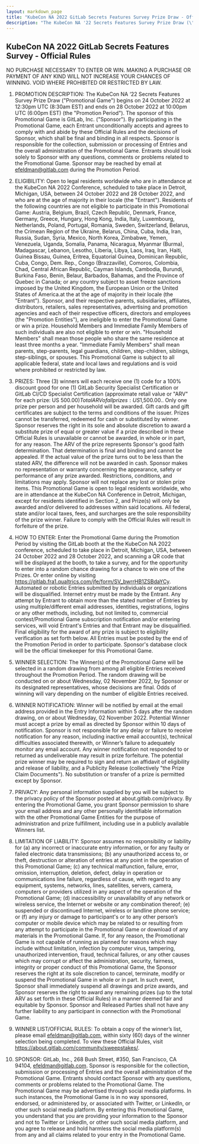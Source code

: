 ```yaml
---
layout: markdown_page
title: "KubeCon NA 2022 GitLab Secrets Features Survey Prize Draw - Official Rules"
description: "The KubeCon NA '22 Secrets Features Survey Prize Draw (\"Promotional Game\") begins on 24 October 2022 at 12:30pm UTC (8:30am EST) and ends on 28 October 2022 at 10:00pm UTC (6:00pm EST)"
---
```

## KubeCon NA 2022 GitLab Secrets Features Survey - Official Rules

NO PURCHASE NECESSARY TO ENTER OR WIN. MAKING A PURCHASE OR PAYMENT OF ANY KIND WILL NOT INCREASE YOUR CHANCES OF WINNING. VOID WHERE PROHIBITED OR RESTRICTED BY LAW.

1. PROMOTION DESCRIPTION: The KubeCon NA ‘22 Secrets Features Survey Prize Draw ("Promotional Game") begins on 24 October 2022 at 12:30pm UTC (8:30am EST) and ends on 28 October 2022 at 10:00pm UTC (6:00pm EST) (the "Promotion Period").
The sponsor of this Promotional Game is GitLab, Inc. ("Sponsor"). By participating in the Promotional Game, each Entrant unconditionally accepts and agrees to comply with and abide by these Official Rules and the decisions of Sponsor, which shall be final and binding in all respects. Sponsor is responsible for the collection, submission or processing of Entries and the overall administration of the Promotional Game. Entrants should look solely to Sponsor with any questions, comments or problems related to the Promotional Game. Sponsor may be reached by email at efeldman@gitlab.com during the Promotion Period.

2. ELIGIBILITY: Open to legal residents worldwide who are in attendance at the KubeCon NA 2022 Conference, scheduled to take place in Detroit, Michigan, USA, between 24 October 2022 and 28 October 2022, and who are at the age of majority in their locale (the "Entrant"). Residents of the following countries are not eligible to participate in this Promotional Game: Austria, Belgium, Brazil, Czech Republic, Denmark, France, Germany, Greece, Hungary, Hong Kong, India, Italy, Luxembourg, Netherlands, Poland, Portugal, Romania, Sweden, Switzerland, Belarus, the Crimean Region of the Ukraine, Belarus, China, Cuba, India, Iran, Russia, Sudan, Syria, Mexico, North Korea, Zimbabwe, Yemen, Venezuela, Uganda, Somalia, Panama, Nicaragua, Myanmar (Burma), Madagascar, Lebanon, Lesotho, Liberia, Libya, Laos, Iraq, Iran, Haiti, Guinea Bissau, Guinea, Eritrea, Equatorial Guinea, Dominican Republic, Cuba, Congo, Dem. Rep., Congo (Brazzaville), Comoros, Colombia, Chad, Central African Republic, Cayman Islands, Cambodia, Burundi, Burkina Faso, Benin, Belaur, Barbados, Bahamas, and the Province of Quebec in Canada; or any country subject to asset freeze sanctions imposed by the United Kingdom, the European Union or the United States of America.at the at the age of majority in their locale (the "Entrant"). Sponsor, and their respective parents, subsidiaries, affiliates, distributors, retailers, sales representatives, advertising and promotion agencies and each of their respective officers, directors and employees (the "Promotion Entities"), are ineligible to enter the Promotional Game or win a prize. Household Members and Immediate Family Members of such individuals are also not eligible to enter or win. "Household Members" shall mean those people who share the same residence at least three months a year. "Immediate Family Members" shall mean parents, step-parents, legal guardians, children, step-children, siblings, step-siblings, or spouses. This Promotional Game is subject to all applicable federal, state and local laws and regulations and is void where prohibited or restricted by law.
 
 3. PRIZES: Three (3) winners will each receive one (1) code for a 100% discount good for one (1) GitLab Security Specialist Certification or GitLab CI/CD Specialist Certification (approximate retail value or "ARV" for each prize: US $500.00) Total ARV of all prizes: US$1,500.00..
Only one prize per person and per household will be awarded. Gift cards and gift certificates are subject to the terms and conditions of the issuer. Prizes cannot be transferred, redeemed for cash or substituted by winner. Sponsor reserves the right in its sole and absolute discretion to award a substitute prize of equal or greater value if a prize described in these Official Rules is unavailable or cannot be awarded, in whole or in part, for any reason. The ARV of the prize represents Sponsor's good faith determination. That determination is final and binding and cannot be appealed. If the actual value of the prize turns out to be less than the stated ARV, the difference will not be awarded in cash. Sponsor makes no representation or warranty concerning the appearance, safety or performance of any prize awarded. Restrictions, conditions, and limitations may apply. Sponsor will not replace any lost or stolen prize items.
This Promotional Game is open to legal residents worldwide, who are in attendance at the KubeCon NA Conference in Detroit, Michigan, except for residents identified in Section 2, and Prize(s) will only be awarded and/or delivered to addresses within said locations. All federal, state and/or local taxes, fees, and surcharges are the sole responsibility of the prize winner. Failure to comply with the Official Rules will result in forfeiture of the prize.

4. HOW TO ENTER: Enter the Promotional Game during the Promotion Period by visiting the GitLab booth at the the KubeCon NA 2022 conference, scheduled to take place in Detroit, Michigan, USA, between 24 October 2022 and 28 October 2022, and scanning a QR code that will be displayed at the booth, to take a survey, and for the opportunity to enter into a random chance drawing for a chance to win one of the Prizes. Or enter online by visiting https://gitlab.fra1.qualtrics.com/jfe/form/SV_bwrrHB1ZSBdaYCy.
Automated or robotic Entries submitted by individuals or organizations will be disqualified. Internet entry must be made by the Entrant. Any attempt by Entrant to obtain more than the stated number of Entries by using multiple/different email addresses, identities, registrations, logins or any other methods, including, but not limited to, commercial contest/Promotional Game subscription notification and/or entering services, will void Entrant's Entries and that Entrant may be disqualified. Final eligibility for the award of any prize is subject to eligibility verification as set forth below. All Entries must be posted by the end of the Promotion Period in order to participate. Sponsor's database clock will be the official timekeeper for this Promotional Game.

5. WINNER SELECTION: The Winner(s) of the Promotional Game will be selected in a random drawing from among all eligible Entries received throughout the Promotion Period. The random drawing will be conducted on or about Wednesday, 02 November 2022, by Sponsor or its designated representatives, whose decisions are final. Odds of winning will vary depending on the number of eligible Entries received.
 
 6. WINNER NOTIFICATION: Winner will be notified by email at the email address provided in the Entry Information within 5 days after the random drawing, on or about Wednesday, 02 November 2022. Potential Winner must accept a prize by email as directed by Sponsor within 10 days of notification. Sponsor is not responsible for any delay or failure to receive notification for any reason, including inactive email account(s), technical difficulties associated therewith, or Winner’s failure to adequately monitor any email account.
Any winner notification not responded to or returned as undeliverable may result in prize forfeiture. The potential prize winner may be required to sign and return an affidavit of eligibility and release of liability, and a Publicity Release (collectively "the Prize Claim Documents"). No substitution or transfer of a prize is permitted except by Sponsor.

7. PRIVACY: Any personal information supplied by you will be subject to the privacy policy of the Sponsor posted at about.gitlab.com/privacy. By entering the Promotional Game, you grant Sponsor permission to share your email address and any other personally identifiable information with the other Promotional Game Entities for the purpose of administration and prize fulfillment, including use in a publicly available Winners list.

8. LIMITATION OF LIABILITY: Sponsor assumes no responsibility or liability for (a) any incorrect or inaccurate entry information, or for any faulty or failed electronic data transmissions; (b) any unauthorized access to, or theft, destruction or alteration of entries at any point in the operation of this Promotional Game; (c) any technical malfunction, failure, error, omission, interruption, deletion, defect, delay in operation or communications line failure, regardless of cause, with regard to any equipment, systems, networks, lines, satellites, servers, camera, computers or providers utilized in any aspect of the operation of the Promotional Game; (d) inaccessibility or unavailability of any network or wireless service, the Internet or website or any combination thereof; (e) suspended or discontinued Internet, wireless or landline phone service; or (f) any injury or damage to participant's or to any other person’s computer or mobile device which may be related to or resulting from any attempt to participate in the Promotional Game or download of any materials in the Promotional Game.
If, for any reason, the Promotional Game is not capable of running as planned for reasons which may include without limitation, infection by computer virus, tampering, unauthorized intervention, fraud, technical failures, or any other causes which may corrupt or affect the administration, security, fairness, integrity or proper conduct of this Promotional Game, the Sponsor reserves the right at its sole discretion to cancel, terminate, modify or suspend the Promotional Game in whole or in part. In such event, Sponsor shall immediately suspend all drawings and prize awards, and Sponsor reserves the right to award any remaining prizes (up to the total ARV as set forth in these Official Rules) in a manner deemed fair and equitable by Sponsor. Sponsor and Released Parties shall not have any further liability to any participant in connection with the Promotional Game.
 
9. WINNER LIST/OFFICIAL RULES: To obtain a copy of the winner’s list, please email efeldman@gitlab.com, within sixty (60) days of the winner selection being completed. To view these Official Rules, visit https://about.gitlab.com/community/sweepstakes/.

10. SPONSOR: GitLab, Inc., 268 Bush Street, #350, San Francisco, CA 94104, efeldman@gitlab.com. Sponsor is responsible for the collection, submission or processing of Entries and the overall administration of the Promotional Game. Entrants should contact Sponsor with any questions, comments or problems related to the Promotional Game. The Promotional Game may be advertised through social media platforms. In such instances, the Promotional Game is in no way sponsored, endorsed, or administered by, or associated with Twitter, or LinkedIn, or other such social media platform. By entering this Promotional Game, you understand that you are providing your information to the Sponsor and not to Twitter or LinkedIn, or other such social media platform, and you agree to release and hold harmless the social media platform(s) from any and all claims related to your entry in the Promotional Game.

